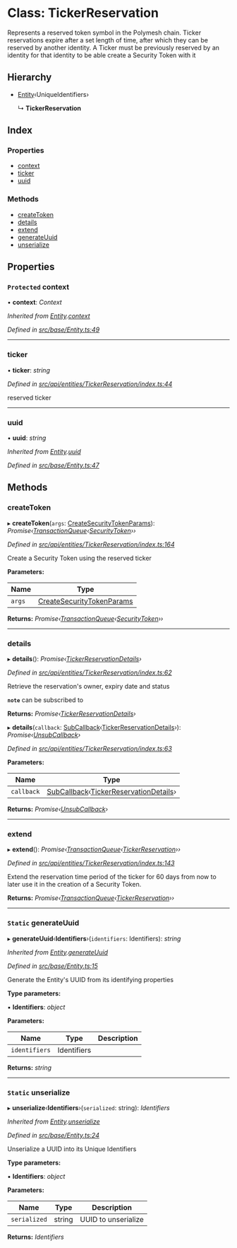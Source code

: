 # Class: TickerReservation

Represents a reserved token symbol in the Polymesh chain. Ticker reservations expire
after a set length of time, after which they can be reserved by another identity.
A Ticker must be previously reserved by an identity for that identity to be able create a Security Token with it

## Hierarchy

* [Entity](entity.md)‹UniqueIdentifiers›

  ↳ **TickerReservation**

## Index

### Properties

* [context](tickerreservation.md#protected-context)
* [ticker](tickerreservation.md#ticker)
* [uuid](tickerreservation.md#uuid)

### Methods

* [createToken](tickerreservation.md#createtoken)
* [details](tickerreservation.md#details)
* [extend](tickerreservation.md#extend)
* [generateUuid](tickerreservation.md#static-generateuuid)
* [unserialize](tickerreservation.md#static-unserialize)

## Properties

### `Protected` context

• **context**: *Context*

*Inherited from [Entity](entity.md).[context](entity.md#protected-context)*

*Defined in [src/base/Entity.ts:49](https://github.com/PolymathNetwork/polymesh-sdk/blob/ac1f14a/src/base/Entity.ts#L49)*

___

###  ticker

• **ticker**: *string*

*Defined in [src/api/entities/TickerReservation/index.ts:44](https://github.com/PolymathNetwork/polymesh-sdk/blob/ac1f14a/src/api/entities/TickerReservation/index.ts#L44)*

reserved ticker

___

###  uuid

• **uuid**: *string*

*Inherited from [Entity](entity.md).[uuid](entity.md#uuid)*

*Defined in [src/base/Entity.ts:47](https://github.com/PolymathNetwork/polymesh-sdk/blob/ac1f14a/src/base/Entity.ts#L47)*

## Methods

###  createToken

▸ **createToken**(`args`: [CreateSecurityTokenParams](../interfaces/createsecuritytokenparams.md)): *Promise‹[TransactionQueue](transactionqueue.md)‹[SecurityToken](securitytoken.md)››*

*Defined in [src/api/entities/TickerReservation/index.ts:164](https://github.com/PolymathNetwork/polymesh-sdk/blob/ac1f14a/src/api/entities/TickerReservation/index.ts#L164)*

Create a Security Token using the reserved ticker

**Parameters:**

Name | Type |
------ | ------ |
`args` | [CreateSecurityTokenParams](../interfaces/createsecuritytokenparams.md) |

**Returns:** *Promise‹[TransactionQueue](transactionqueue.md)‹[SecurityToken](securitytoken.md)››*

___

###  details

▸ **details**(): *Promise‹[TickerReservationDetails](../interfaces/tickerreservationdetails.md)›*

*Defined in [src/api/entities/TickerReservation/index.ts:62](https://github.com/PolymathNetwork/polymesh-sdk/blob/ac1f14a/src/api/entities/TickerReservation/index.ts#L62)*

Retrieve the reservation's owner, expiry date and status

**`note`** can be subscribed to

**Returns:** *Promise‹[TickerReservationDetails](../interfaces/tickerreservationdetails.md)›*

▸ **details**(`callback`: [SubCallback](../globals.md#subcallback)‹[TickerReservationDetails](../interfaces/tickerreservationdetails.md)›): *Promise‹[UnsubCallback](../globals.md#unsubcallback)›*

*Defined in [src/api/entities/TickerReservation/index.ts:63](https://github.com/PolymathNetwork/polymesh-sdk/blob/ac1f14a/src/api/entities/TickerReservation/index.ts#L63)*

**Parameters:**

Name | Type |
------ | ------ |
`callback` | [SubCallback](../globals.md#subcallback)‹[TickerReservationDetails](../interfaces/tickerreservationdetails.md)› |

**Returns:** *Promise‹[UnsubCallback](../globals.md#unsubcallback)›*

___

###  extend

▸ **extend**(): *Promise‹[TransactionQueue](transactionqueue.md)‹[TickerReservation](tickerreservation.md)››*

*Defined in [src/api/entities/TickerReservation/index.ts:143](https://github.com/PolymathNetwork/polymesh-sdk/blob/ac1f14a/src/api/entities/TickerReservation/index.ts#L143)*

Extend the reservation time period of the ticker for 60 days from now
to later use it in the creation of a Security Token.

**Returns:** *Promise‹[TransactionQueue](transactionqueue.md)‹[TickerReservation](tickerreservation.md)››*

___

### `Static` generateUuid

▸ **generateUuid**‹**Identifiers**›(`identifiers`: Identifiers): *string*

*Inherited from [Entity](entity.md).[generateUuid](entity.md#static-generateuuid)*

*Defined in [src/base/Entity.ts:15](https://github.com/PolymathNetwork/polymesh-sdk/blob/ac1f14a/src/base/Entity.ts#L15)*

Generate the Entity's UUID from its identifying properties

**Type parameters:**

▪ **Identifiers**: *object*

**Parameters:**

Name | Type | Description |
------ | ------ | ------ |
`identifiers` | Identifiers |   |

**Returns:** *string*

___

### `Static` unserialize

▸ **unserialize**‹**Identifiers**›(`serialized`: string): *Identifiers*

*Inherited from [Entity](entity.md).[unserialize](entity.md#static-unserialize)*

*Defined in [src/base/Entity.ts:24](https://github.com/PolymathNetwork/polymesh-sdk/blob/ac1f14a/src/base/Entity.ts#L24)*

Unserialize a UUID into its Unique Identifiers

**Type parameters:**

▪ **Identifiers**: *object*

**Parameters:**

Name | Type | Description |
------ | ------ | ------ |
`serialized` | string | UUID to unserialize  |

**Returns:** *Identifiers*
